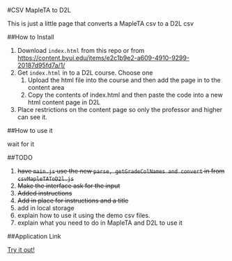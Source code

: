 #CSV MapleTA to D2L

This is just a little page that converts a MapleTA csv to a D2L csv

##How to Install

1. Download `index.html` from this repo or from https://content.byui.edu/items/e2c1b9e2-a609-4910-9299-20187d95fd7a/1/
1. Get `index.html` in to a D2L course. Choose one
   1. Upload the html file into the course and then add the page in to the content area
   1. Copy the contents of index.html and then paste the code into a new html content page in D2L
1. Place restrictions on the content page so only the professor and higher can see it.

##How to use it

wait for it

##TODO

1. ~~have `main.js` use the new `parse, getGradeColNames and convert` in from `csvMapleTAToD2l.js`~~
1. ~~Make the interface ask for the input~~
1. ~~Added instructions~~
1. ~~Add in place for instructions and a title~~
1. add in local storage
1. explain how to use it using the demo csv files.
1. explain what you need to do in MapleTA and D2L to use it

##Application Link

<a href="https://content.byui.edu/integ/gen/c9cf10db-ba9e-4cd4-a0bf-8bce9f89dd16/0/csv-mapleta-to-d2l.zip/csv-mapleta-to-d2l/index.html">Try it out!</a>
